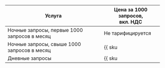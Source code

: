 | Услуга  | Цена за 1000 запросов,<br/>вкл. НДС |
|---------|-------------------------------------|
| Ночные запросы, первые 1000 запросов в месяц | Не тарифицируется |
| Ночные запросы, свыше 1000 запросов в месяц  | {{ sku|RUB|searchapi.requests.night.v1|int|string }} |
| Дневные запросы | {{ sku|RUB|searchapi.requests.day.v1|int|string }} |


